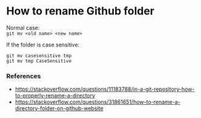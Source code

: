 # How to rename Github folder
Normal case:   
```git mv <old name> <new name>```    

If the folder is case sensitive:   
```   
git mv casesensitive tmp
git mv tmp CaseSensitive
```

### References
- https://stackoverflow.com/questions/11183788/in-a-git-repository-how-to-properly-rename-a-directory
- https://stackoverflow.com/questions/31861651/how-to-rename-a-directory-folder-on-github-website
